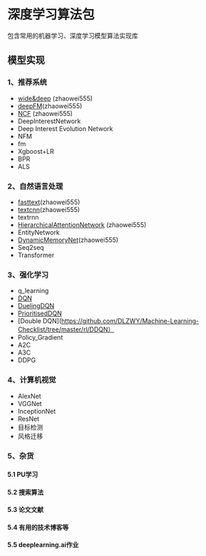 # 深度学习算法包
包含常用的机器学习、深度学习模型算法实现库

## 模型实现  
### 1、推荐系统  
* [wide&deep](https://github.com/DLZWY/Machine-Learning-Checklist/tree/master/recommend/wide-deep) (zhaowei555) 
* [deepFM](https://github.com/DLZWY/Machine-Learning-Checklist/tree/master/recommend/deepFM)(zhaowei555)
* [NCF](https://github.com/DLZWY/Machine-Learning-Checklist/tree/master/recommend/ncf) (zhaowei555)
* DeepInterestNetwork   
* Deep Interest Evolution Network  
* NFM  
* fm  
* Xgboost+LR  
* BPR  
* ALS

### 2、自然语言处理  
* [fasttext](https://github.com/DLZWY/Machine-Learning-Checklist/tree/master/nlp/fasttext)(zhaowei555)
* [textcnn](https://github.com/DLZWY/Machine-Learning-Checklist/tree/master/nlp/textcnn)(zhaowei555)
* textrnn  
* [HierarchicalAttentionNetwork](https://github.com/DLZWY/Machine-Learning-Checklist/tree/master/nlp/han) (zhaowei555)
* EntityNetwork  
* [DynamicMemoryNet](https://github.com/DLZWY/Machine-Learning-Checklist/tree/master/nlp/dmn)(zhaowei555)
* Seq2seq  
* Transformer   

### 3、强化学习  
* q_learning  
* [DQN](https://github.com/DLZWY/Machine-Learning-Checklist/tree/master/rl/DQN)
* [DuelingDQN](https://github.com/DLZWY/Machine-Learning-Checklist/tree/master/rl/Dueling_DQN)
* [PrioritisedDQN](https://github.com/DLZWY/Machine-Learning-Checklist/tree/master/rl/Prioritised_DQN)
* [Double DQN](https://github.com/DLZWY/Machine-Learning-Checklist/tree/master/rl/DDQN）
* Policy_Gradient  
* A2C  
* A3C  
* DDPG  

### 4、计算机视觉  
* AlexNet  
* VGGNet  
* InceptionNet  
* ResNet  
* 目标检测  
* 风格迁移  

### 5、杂货  
#### 5.1 PU学习  
#### 5.2 搜索算法  
#### 5.3 论文文献    
#### 5.4 有用的技术博客等    
#### 5.5 deeplearning.ai作业  
